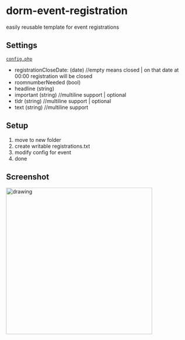 # dorm-event-registration
easily reusable template for event registrations
## Settings
[`config.php`](config.php)
- registrationCloseDate: (date) //empty means closed | on that date at 00:00 registration will be closed
- roomnumberNeeded (bool)
- headline (string)
- important (string) //multiline support | optional
- tldr (string)  //multiline support | optional
- text (string)  //multiline support
## Setup
1. move to new folder
1. create writable registrations.txt
1. modify config for event
1. done
## Screenshot
<img src="https://user-images.githubusercontent.com/22076711/181921085-3b612976-da25-4870-a786-2495e6391635.png" alt="drawing" width="400"/>
